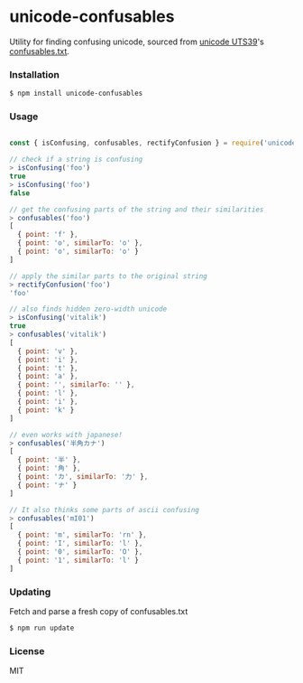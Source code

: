 # unicode-confusables
Utility for finding confusing unicode, sourced from [unicode UTS39](http://www.unicode.org/reports/tr39/)'s [confusables.txt](https://www.unicode.org/Public/security/10.0.0/confusables.txt).


### Installation

```sh
$ npm install unicode-confusables
```

### Usage

```javascript

const { isConfusing, confusables, rectifyConfusion } = require('unicode-confusables')

// check if a string is confusing
> isConfusing('fоо')
true
> isConfusing('foo')
false

// get the confusing parts of the string and their similarities
> confusables('fоо')
[
  { point: 'f' },
  { point: 'о', similarTo: 'o' },
  { point: 'о', similarTo: 'o' }
]

// apply the similar parts to the original string
> rectifyConfusion('fоо')
'foo'

// also finds hidden zero-width unicode
> isConfusing('vitalik')
true
> confusables('vitalik')
[
  { point: 'v' },
  { point: 'i' },
  { point: 't' },
  { point: 'a' },
  { point: '', similarTo: '' },
  { point: 'l' },
  { point: 'i' },
  { point: 'k' }
]

// even works with japanese!
> confusables('半角カナ')
[
  { point: '半' },
  { point: '角' },
  { point: 'カ', similarTo: '力' },
  { point: 'ナ' }
]

// It also thinks some parts of ascii confusing
> confusables('mI01')
[
  { point: 'm', similarTo: 'rn' },
  { point: 'I', similarTo: 'l' },
  { point: '0', similarTo: 'O' },
  { point: '1', similarTo: 'l' }
]
```

### Updating

Fetch and parse a fresh copy of confusables.txt

```sh
$ npm run update
```

### License

MIT
